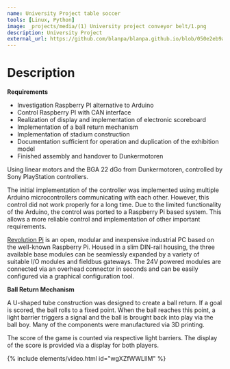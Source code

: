 ```yaml
---
name: University Project table soccer
tools: [Linux, Python]
image: _projects/media/(1) University project conveyor belt/1.png
description: University Project
external_url: https://github.com/blanpa/blanpa.github.io/blob/050e2eb9a838a65a84ff9a39b0334eb6669fce6b/_projects/media/(2)%20University%20Project%20table%20soccer/1.png
---
```


# Description

**Requirements**

- Investigation Raspberry PI alternative to Arduino
- Control Raspberry PI with CAN interface
- Realization of display and implementation of electronic scoreboard
- Implementation of a ball return mechanism
- Implementation of stadium construction
- Documentation sufficient for operation and duplication of the exhibition model
- Finished assembly and handover to Dunkermotoren

Using linear motors and the BGA 22 dGo from Dunkermotoren,  controlled by Sony PlayStation controllers.

The initial implementation of the controller was implemented using multiple Arduino microcontrollers communicating with each other. However, this control did not work properly for a long time. Due to the limited functionality of the Arduino, the control was ported to a Raspberry Pi based system. This allows a more reliable control and implementation of other important requirements.

[Revolution Pi](https://revolutionpi.com/) is an open, modular and inexpensive industrial PC based on the well-known Raspberry Pi. Housed in a slim DIN-rail housing, the three available base modules can be seamlessly expanded by a variety of suitable I/O modules and fieldbus gateways. The 24V powered modules are connected via an overhead connector in seconds and can be easily configured via a graphical configuration tool.

**Ball Return Mechanism**

A U-shaped tube construction was designed to create a ball return. If a goal is scored, the ball rolls to a fixed point. When the ball reaches this point, a light barrier triggers a signal and the ball is brought back into play via the ball boy. Many of the components were manufactured via 3D printing.

The score of the game is counted via respective light barriers. The display of the score is provided via a display for both players.


{% include elements/video.html id="wgXZfWWLlIM" %}